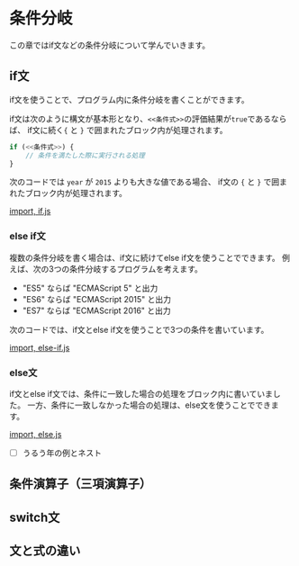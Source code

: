 # 条件分岐

この章ではif文などの条件分岐について学んでいきます。

## if文

if文を使うことで、プログラム内に条件分岐を書くことができます。

if文は次のように構文が基本形となり、`<<条件式>>`の評価結果が`true`であるならば、
if文に続く`{` と `}` で囲まれたブロック内が処理されます。

```js
if (<<条件式>>) {
    // 条件を満たした際に実行される処理
}
```

次のコードでは `year` が `2015` よりも大きな値である場合、
if文の `{` と `}` で囲まれたブロック内が処理されます。

[import, if.js](src/if/if.js)

### else if文

複数の条件分岐を書く場合は、if文に続けてelse if文を使うことでできます。
例えば、次の3つの条件分岐するプログラムを考えます。

- "ES5" ならば "ECMAScript 5" と出力
- "ES6" ならば "ECMAScript 2015" と出力
- "ES7" ならば "ECMAScript 2016" と出力

次のコードでは、if文とelse if文を使うことで3つの条件を書いています。

[import, else-if.js](src/if/else-if.js)

### else文

if文とelse if文では、条件に一致した場合の処理をブロック内に書いていました。
一方、条件に一致しなかった場合の処理は、else文を使うことでできます。

[import, else.js](src/if/else.js)


- [ ] うるう年の例とネスト


## 条件演算子（三項演算子）

## switch文

## 文と式の違い
